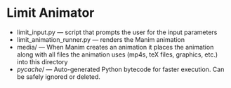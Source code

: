 # Limit Animator

- limit_input.py — script that prompts the user for the input parameters
- limit_animation_runner.py — renders the Manim animation
- media/ — When Manim creates an animation it places the animation along with all files the animation uses (mp4s, teX files, graphics, etc.) into this directory
- _pycache_/ — Auto-generated Python bytecode for faster execution. Can be safely ignored or deleted.
